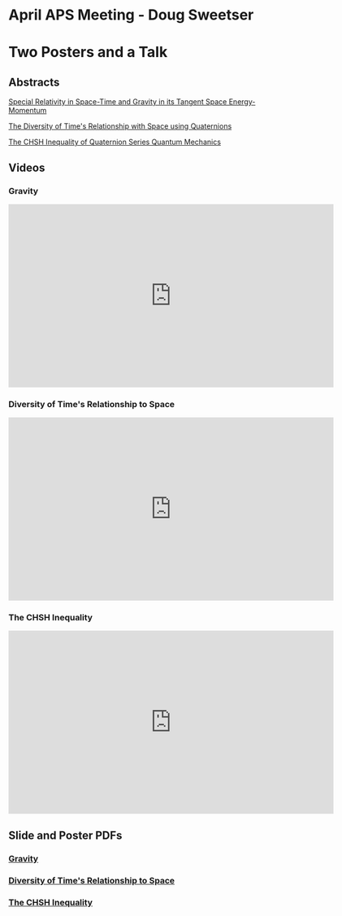 # April APS Meeting - Doug Sweetser
# Two Posters and a Talk

## Abstracts

[Special Relativity in Space-Time and Gravity in its Tangent Space Energy-Momentum](Abstracts/gravity_in_energy-momentum.pdf)

[The Diversity of Time's Relationship with Space using Quaternions](Abstracts/diversity_of_times_relationship_with_space.pdf)

[The CHSH Inequality of Quaternion Series Quantum Mechanics](Abstracts/CHSH_inequality_with_quaternion_series_QM.pdf)

## Videos

### Gravity

<div class="video-wrapper">
  <iframe width="640" height="360" src="https://www.youtube.com/embed/jIe4vQUVefM" frameborder="0" allowfullscreen></iframe>
</div>

### Diversity of Time's Relationship to Space

<div class="video-wrapper">
  <iframe width="640" height="360" src="https://www.youtube.com/embed/2LsomIZH1Ao" frameborder="0" allowfullscreen></iframe>
</div>

### The CHSH Inequality

<div class="video-wrapper">
  <iframe width="640" height="360" src="https://www.youtube.com/embed/pfH8HfBQ6L8" frameborder="0" allowfullscreen></iframe>
</div>

## Slide and Poster PDFs

### [Gravity](pdfs/Gravity_in_energy-momentum_v2.pdf)

### [Diversity of Time's Relationship to Space](pdfs/diversity.pdf)

### [The CHSH Inequality](pdfs/CHSH_inequality_Qs.pdf)
